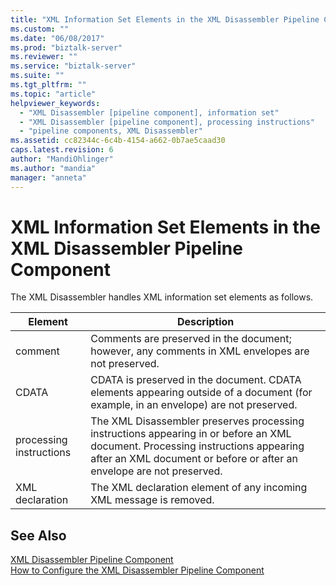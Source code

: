 ```yaml
---
title: "XML Information Set Elements in the XML Disassembler Pipeline Component | Microsoft Docs"
ms.custom: ""
ms.date: "06/08/2017"
ms.prod: "biztalk-server"
ms.reviewer: ""
ms.service: "biztalk-server"
ms.suite: ""
ms.tgt_pltfrm: ""
ms.topic: "article"
helpviewer_keywords: 
  - "XML Disassembler [pipeline component], information set"
  - "XML Disassembler [pipeline component], processing instructions"
  - "pipeline components, XML Disassembler"
ms.assetid: cc82344c-6c4b-4154-a662-0b7ae5caad30
caps.latest.revision: 6
author: "MandiOhlinger"
ms.author: "mandia"
manager: "anneta"
---
```

# XML Information Set Elements in the XML Disassembler Pipeline Component
The XML Disassembler handles XML information set elements as follows.  
  
|Element|Description|  
|-------------|-----------------|  
|comment|Comments are preserved in the document; however, any comments in XML envelopes are not preserved.|  
|CDATA|CDATA is preserved in the document. CDATA elements appearing outside of a document (for example, in an envelope) are not preserved.|  
|processing instructions|The XML Disassembler preserves processing instructions appearing in or before an XML document. Processing instructions appearing after an XML document or before or after an envelope are not preserved.|  
|XML declaration|The XML declaration element of any incoming XML message is removed.|  
  
## See Also  
 [XML Disassembler Pipeline Component](../core/xml-disassembler-pipeline-component.md)   
 [How to Configure the XML Disassembler Pipeline Component](../core/how-to-configure-the-xml-disassembler-pipeline-component.md)